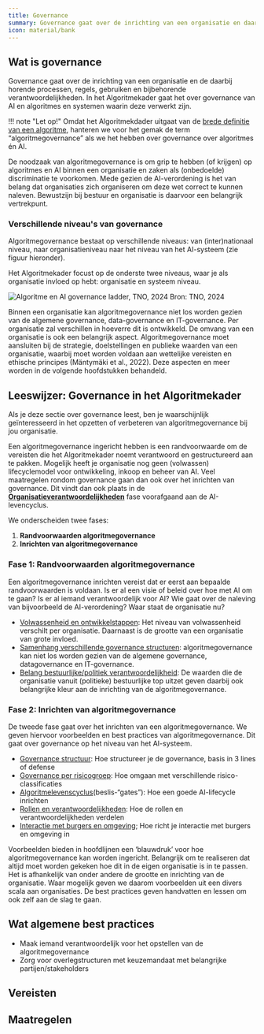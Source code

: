 ```yaml
---
title: Governance
summary: Governance gaat over de inrichting van een organisatie en daar bijbehorende processen en verantwoordelijkheden.
icon: material/bank
---
```


## Wat is governance

Governance gaat over de inrichting van een organisatie en de daarbij horende processen, regels, gebruiken en bijbehorende verantwoordelijkheden. 
In het Algoritmekader gaat het over governance van AI en algoritmes en systemen waarin deze verwerkt zijn. 

!!! note "Let op!"
    Omdat het Algoritmekdader uitgaat van de [brede definitie van een algoritme](../overhetalgoritmekader/definities.md), hanteren we voor het gemak de term “algoritmegovernance” als we het hebben over governance over algoritmes én AI. 

De noodzaak van algoritmegovernance is om grip te hebben (of krijgen) op algoritmes en AI binnen een organisatie en zaken als (onbedoelde) discriminatie te voorkomen. 
Mede gezien de AI-verordening is het van belang dat organisaties zich organiseren om deze wet correct te kunnen naleven. 
Bewustzijn bij bestuur en organisatie is daarvoor een belangrijk vertrekpunt.

### Verschillende niveau's van governance
Algoritmegovernance bestaat op verschillende niveaus: van (inter)nationaal niveau, naar organisatieniveau naar het niveau van het AI-systeem (zie figuur hieronder). 

Het Algoritmekader focust op de onderste twee niveaus, waar je als organisatie invloed op hebt: organisatie en systeem niveau.

![Algoritme en AI governance ladder, TNO, 2024](https://github.com/user-attachments/assets/e6102b7f-347b-447a-83e5-bc423ad031c3)
Bron: TNO, 2024


Binnen een organisatie kan algoritmegovernance niet los worden gezien van de algemene governance, data-governance en IT-governance. 
Per organisatie zal verschillen in hoeverre dit is ontwikkeld.
De omvang van een organisatie is ook een belangrijk aspect. 
Algoritmegovernance moet aansluiten bij de strategie, doelstellingen en publieke waarden van een organisatie, waarbij moet worden voldaan aan wettelijke vereisten en ethische principes (Mäntymäki et al., 2022). Deze aspecten en meer worden in de volgende hoofdstukken behandeld. 

## Leeswijzer: Governance in het Algoritmekader

Als je deze sectie over governance leest, ben je waarschijnlijk geïnteresseerd in het opzetten of verbeteren van algoritmegovernance bij jou organisatie.

Een algoritmegovernance ingericht hebben is een randvoorwaarde om de vereisten die het Algoritmekader noemt verantwoord en gestructureerd aan te pakken. Mogelijk heeft je organisatie nog geen (volwassen) lifecyclemodel voor ontwikkeling, inkoop en beheer van AI. Veel maatregelen rondom governance gaan dan ook over het inrichten van governance. Dit vindt dan ook plaats in de [**Organisatieverantwoordelijkheden**](https://minbzk.github.io/Algoritmekader/levenscyclus/organisatieverantwoordelijkheden/) fase voorafgaand aan de AI-levencyclus.

We onderscheiden twee fases:
1. **Randvoorwaarden algoritmegovernance** 
2. **Inrichten van algoritmegovernance** 

### Fase 1: Randvoorwaarden algoritmegovernance

Een algoritmegovernance inrichten vereist dat er eerst aan bepaalde randvoorwaarden is voldaan. Is er al een visie of beleid over hoe met AI om te gaan? Is er al iemand verantwoordelijk voor AI? Wie gaat over de naleving van bijvoorbeeld de AI-verordening? Waar staat de organisatie nu?

-	[Volwassenheid en ontwikkelstappen](huidige-situatie/volwassenheidsniveau.md): Het niveau van volwassenheid verschilt per organisatie. Daarnaast is de grootte van een organisatie van grote invloed. 
-	[Samenhang verschillende governance structuren](huidige-situatie/samenhang-governancestructuren.md): algoritmegovernance kan niet los worden gezien van de algemene governance, datagovernance en IT-governance. 
-	[Belang bestuurlijke/politiek verantwoordelijkheid](huidige-situatie/politiek-bestuurlijke-verantwoordelijkheden.md): De waarden die de organisatie vanuit (politieke) bestuurlijke top uitzet geven daarbij ook belangrijke kleur aan de inrichting van de algoritmegovernance.

### Fase 2: Inrichten van algoritmegovernance

De tweede fase gaat over het inrichten van een algoritmegovernance. We geven hiervoor voorbeelden en best practices van algoritmegovernance. Dit gaat over governance op het niveau van het AI-systeem. 

- [Governance structuur](governance-realiseren/governance-structuur.md): Hoe structureer je de governance, basis in 3 lines of defense
- [Governance per risicogroep](governance-realiseren/governance-per-risicogroep.md): Hoe omgaan met verschillende risico-classificaties
- [Algoritmelevenscyclus](governance-realiseren/interactie-met-levenscyclus.md)(beslis-“gates”): Hoe een goede AI-lifecycle inrichten
- [Rollen en verantwoordelijkheden](governance-realiseren/rollen-en-verantwoordelijkheden.md): Hoe de rollen en verantwoordelijkheden verdelen
- [Interactie met burgers en omgeving](governance-realiseren/interactie-burgers-en-omgeving.md); Hoe richt je interactie met burgers en omgeving in

Voorbeelden bieden in hoofdlijnen een ‘blauwdruk’ voor hoe algoritmegovernance kan worden ingericht. 
Belangrijk om te realiseren dat altijd moet worden gekeken hoe dit in de eigen organisatie is in te passen. 
Het is afhankelijk van onder andere de grootte en inrichting van de organisatie. 
Waar mogelijk geven we daarom voorbeelden uit een divers scala aan organisaties. De best practices geven handvatten en lessen om ook zelf aan de slag te gaan.  

## Wat algemene best practices 

- Maak iemand verantwoordelijk voor het opstellen van de algoritmegovernance
- Zorg voor overlegstructuren met keuzemandaat met belangrijke partijen/stakeholders

## Vereisten

<!-- list_vereisten onderwerp/governance no-search no-onderwerp no-rol no-levenscyclus -->

## Maatregelen

<!-- list_maatregelen onderwerp/governance no-search no-onderwerp no-rol no-levenscyclus -->
